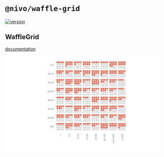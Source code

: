 # `@nivo/waffle-grid`

[![version](https://img.shields.io/npm/v/@nivo/waffle-grid.svg?style=flat-square)](https://www.npmjs.com/package/@nivo/waffle-grid)

## WaffleGrid

[documentation](http://nivo.rocks/waffle-grid)

![WaffleGrid](https://raw.githubusercontent.com/plouc/nivo/master/packages/waffle-grid/doc/waffle-grid.png)

